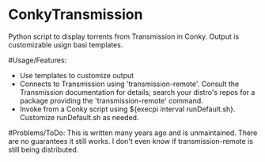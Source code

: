 # ConkyTransmission
Python script to display torrents from Transmission in Conky. Output is customizable usign basi templates.

#Usage/Features:
- Use templates to customize output
- Connects to Transmission using 'transmission-remote'. Consult the Transmission documentation for details; search your distro's repos for a package providing the 'transmission-remote' command.
- Invoke from a Conky script using ${execpi interval runDefault.sh}. Customize runDefault.sh as needed.

#Problems/ToDo:
This is written many years ago and is unmaintained. There are no guarantees it still works. I don't even know if transmission-remote is still being distributed.
